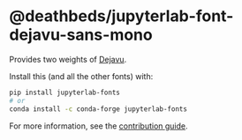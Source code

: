 # @deathbeds/jupyterlab-font-dejavu-sans-mono

Provides two weights of [Dejavu](https://dejavu-fonts.github.io/).

Install this (and all the other fonts) with:

```bash
pip install jupyterlab-fonts
# or
conda install -c conda-forge jupyterlab-fonts
```

For more information, see the
[contribution guide](https://github.com/deathbeds/jupyterlab-fonts/blob/master/CONTRIBUTING.md).
